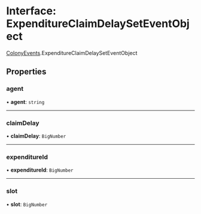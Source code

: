 # Interface: ExpenditureClaimDelaySetEventObject

[ColonyEvents](../modules/ColonyEvents.md).ExpenditureClaimDelaySetEventObject

## Properties

### agent

• **agent**: `string`

___

### claimDelay

• **claimDelay**: `BigNumber`

___

### expenditureId

• **expenditureId**: `BigNumber`

___

### slot

• **slot**: `BigNumber`
